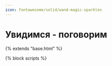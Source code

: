 ```yaml
---
icon: fontawesome/solid/wand-magic-sparkles
---
```

# Увидимся - поговорим


  {% extends "base.html" %}

  {% block scripts %}
    <!-- Add scripts that need to run before here -->
    <script type="text/javascript">
      (function (C, A, L) { let p = function (a, ar) { a.q.push(ar); }; let d = C.document; C.Cal = C.Cal || function () { let cal = C.Cal; let ar = arguments; if (!cal.loaded) { cal.ns = {}; cal.q = cal.q || []; d.head.appendChild(d.createElement("script")).src = A; cal.loaded = true; } if (ar[0] === L) { const api = function () { p(api, arguments); }; const namespace = ar[1]; api.q = api.q || []; if(typeof namespace === "string"){cal.ns[namespace] = cal.ns[namespace] || api;p(cal.ns[namespace], ar);p(cal, ["initNamespace", namespace]);} else p(cal, ar); return;} p(cal, ar); }; })(window, "https://app.cal.com/embed/embed.js", "init");
    Cal("init", "30min", {origin:"https://cal.com"});


      // Important: Please add the following attributes to the element that should trigger the calendar to open upon clicking.
      // `data-cal-link="mackaroff/30min"`
      // data-cal-namespace="30min"
      // `data-cal-config='{"layout":"month_view","theme":"dark"}'`

      Cal.ns["30min"]("ui", {"theme":"dark","styles":{"branding":{"brandColor":"#000000"}},"hideEventTypeDetails":false,"layout":"week_view"});
      </script>
    {{ super() }}
    <!-- Add scripts that need to run afterwards here -->
  {% endblock %}





[Telegram  :fontawesome-brands-telegram:](https://t.me/Mackaroff){ .md-button }
[Email  :fontawesome-solid-envelope:](mailto:mackaroff@mackaroff.com){ .md-button }
